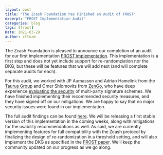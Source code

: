 ```yaml
---
layout: post
title: "The Zcash Foundation has Finished an Audit of FROST"
excerpt: "FROST Implementation Audit"
categories: blog
tags: [frost]
Date: 2021-03-29
author: zfteam
---
```


The Zcash Foundation is pleased to announce our completion of an audit for our first implementation [FROST implementation](https://github.com/ZcashFoundation/redjubjub/blob/main/src/frost.rs). This implementation is a first step and does not yet include support for re-randomziation nor the DKG, but these will be features that we will add next (and will complete separate audits for each).

For this audit, we worked with JP Aumasson and Adrian Hamelink from the [Taurus Group](https://www.taurushq.com) and Omer Shlomovits from [ZenGo](https://www.zengo.com/), who have deep experience [evaluating the security](https://eprint.iacr.org/2020/1052) of multi-party signature schemes. We have finished implementing their recommended security measures, and they have signed off on our mitigations.
We are happy to say that no major security issues were found in our implementation.

The full audit findings can be found [here](). We will be releasing a first stable version of this implementation in the coming weeks, along with mitigations for the usability recommendations as well. As said, we are currently implementing features for full compatibility with the Zcash protocol by finalizing the design of re-randomization in a threshold setting, and will also implement the DKG as specified in the [FROST paper](https://eprint.iacr.org/2020/852). We’ll keep the community updated on our progress as we go along.

